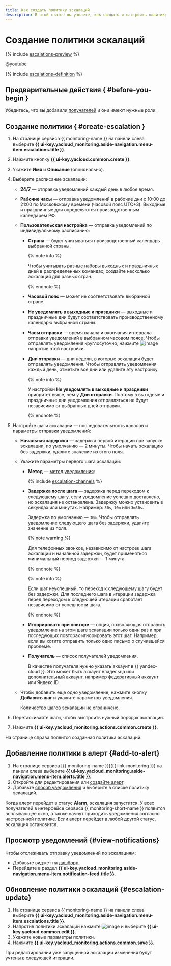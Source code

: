```yaml
---
title: Как создать политику эскалаций
description: В этой статье вы узнаете, как создать и настроить политику эскалаций для своевременного оповещения пользователей о критических событиях.
---
```


# Создание политики эскалаций

{% include [escalations-preview](../../../_includes/monitoring/escalations-preview.md) %}


@[youtube](https://youtu.be/iAGfn-I0CtY)


{% include [escalations-definition](../../../_includes/monitoring/escalation-definition.md) %}

## Предварительные действия { #before-you-begin }

Убедитесь, что вы добавили [получателей](../../concepts/alerting/notification-channel.md#channel-parameters) и они имеют нужные роли.

## Создание политики { #create-escalation }

1. На странице сервиса {{ monitoring-name }} на панели слева выберите **{{ ui-key.yacloud_monitoring.aside-navigation.menu-item.escalations.title }}**.
1. Нажмите кнопку **{{ ui-key.yacloud.common.create }}**.
1. Укажите **Имя** и **Описание** (опционально).

1. Выберите расписание эскалации:
 
   * **24/7** — отправка уведомлений каждый день в любое время.

   * **Рабочие часы** — отправка уведомлений в рабочие дни с 10:00 до 21:00 по Московскому времени (часовой пояс UTC+3). Выходные и праздничные дни определяются производственным календарем РФ.

   * **Пользовательская настройка** — отправка уведомлений по индивидуальному расписанию:

      * **Страна** — будет учитываться производственный календарь выбранной страны.

        {% note info %}

        Чтобы учитывать разные наборы выходных и праздничных дней в распределенных командах, создайте несколько эскалаций для разных стран.

        {% endnote %}

      * **Часовой пояс** — может не соответствовать выбранной стране.
      * **Не уведомлять в выходные и праздники** — выходные и праздничные дни будут соответствовать производственному календарю выбранной страны.
      * **Часы отправки** — время начала и окончания интервала отправки уведомлений в выбранном часовом поясе. Чтобы отправлять уведомления круглосуточно, нажмите ![image](../../../_assets/console-icons/xmark.svg) напротив этой настройки.
      * **Дни отправки** — дни недели, в которые эскалация будет отправлять уведомления. Чтобы отправлять уведомления каждый день, отметьте все дни или удалите эту настройку.

        {% note info %}

        У настройки **Не уведомлять в выходные и праздники** приоритет выше, чем у **Дни отправки**. Поэтому в выходные и праздничные дни уведомления отправляться не будут независимо от выбранных дней отправки.

        {% endnote %}

1. Настройте шаги эскалации — последовательность каналов и параметры отправки уведомлений:

    * **Начальная задержка** — задержка первой итерации при запуске эскалации, по умолчанию — 2 минуты. Чтобы начать эскалацию без задержки, удалите значение из этого поля.
    * Укажите параметры первого шага эскалации: 
      * **Метод** — [метод уведомления](../../concepts/alerting/notification-channel.md#channel-parameters):
       
          {% include [escalation-channels](../../../_includes/monitoring/escalation-channels.md) %}

      * **Задержка после шага** — задержка перед переходом к следующему шагу, если уведомление успешно доставлено, но эскалация не остановлена. Задержку можно установить в секундах или минутах. Например: `30s`, `10m` или `3m30s`.
      
        Задержка по умолчанию — `30m`. Чтобы отправлять уведомление следующего шага без задержки, удалите значение из поля.

        {% note warning %}

        Для телефонных звонков, независимо от настроек шага эскалации и начальной задержки, будет применяться минимальный период задержки — 1 минута.

        {% endnote %}

        {% note info %}

        Если шаг неуспешный, то переход к следующему шагу будет без задержки. Для последнего шага в итерации задержка перед переходом к следующей итерации сработает независимо от успешности шага.

        {% endnote %}

      * **Игнорировать при повторе** — опция, позволяющая отправить уведомление на этом шаге эскалации только один раз и при последующих повторах игнорировать этот шаг. Например, если вы хотите отправить только одно письмо о случившейся проблеме.
      * **Получатель** — список получателей уведомления.
        
        В качестве получателя нужно указать аккаунт в {{ yandex-cloud }}. Это может быть аккаунт владельца или [дополнительный аккаунт](../../../iam/concepts/users/accounts.md), например федеративный аккаунт или Яндекс ID.
    * Чтобы добавить еще одно уведомление, нажмите кнопку **Добавить шаг** и укажите параметры уведомления.
        
      Количество шагов эскалации не ограничено.

1. Перетаскивайте шаги, чтобы выстроить нужный порядок эскалации.
1. Нажмите **{{ ui-key.yacloud_monitoring.actions.common.create }}**.

На странице справа появится созданная политика эскалаций.

## Добавление политики в алерт {#add-to-alert}

1. На странице сервиса [{{ monitoring-name }}]({{ link-monitoring }}) на панели слева выберите **{{ ui-key.yacloud_monitoring.aside-navigation.menu-item.alerts.title }}**.
1. Откройте для редактирования или [создайте алерт](create-alert.md).
1. Добавьте [способ уведомления](../../operations/alert/create-alert.md) и выберите в списке политику эскалаций.

Когда алерт перейдет в статус **Alarm**, эскалация запустится. У всех получателей в интерфейсе сервиса {{ monitoring-short-name }} появится всплывающее окно, а также начнут приходить уведомления согласно настроенной политике. Если алерт перейдет в любой другой статус, эскалация остановится.

## Просмотр уведомлений {#view-notifications}

Чтобы отслеживать отправку уведомлений по эскалациям: 
* Добавьте виджет на [дашборд](../dashboard/add-widget.md#escalation).
* Перейдите в раздел **{{ ui-key.yacloud_monitoring.aside-navigation.menu-item.notification-feed.title }}**.

## Обновление политики эскалаций {#escalation-update}

1. На странице сервиса {{ monitoring-name }} на панели слева выберите **{{ ui-key.yacloud_monitoring.aside-navigation.menu-item.escalations.title }}**.
1. Напротив политики эскалации нажмите ![image](../../../_assets/console-icons/ellipsis.svg) и выберите **{{ ui-key.yacloud.common.edit }}**.
1. Укажите новые параметры политики.
1. Нажмите **{{ ui-key.yacloud_monitoring.actions.common.save }}**.

При редактировании уже запущенной эскалации изменения будут учтены в следующей итерации.